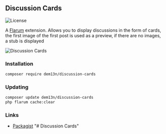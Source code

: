 ## Discussion Cards

![License](https://img.shields.io/badge/license-MIT-blue.svg)

A [Flarum](http://flarum.org) extension. Allows you to display discussions in the form of cards, the first image of the first post is used as a preview, if there are no images, a stub is displayed

![Discussion Cards](https://i.imgur.com/1AoZ3JF.png)

### Installation

```sh
composer require dem13n/discussion-cards
```

### Updating

```sh
composer update dem13n/discussion-cards
php flarum cache:clear
```

### Links

- [Packagist](https://packagist.org/packages/dem13n/discussion-cards)
"# Discussion Cards" 

